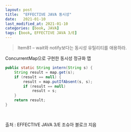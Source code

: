 ```yaml
---
layout: post
title:  "EFFECTIVE JAVA 동시성"
date:   2021-01-10
last_modified_at: 2021-01-10
categories: [book, JAVA]
tags: [book, EFFECTIVE JAVA 3/E]
---
```


>Item81 – wait와 notify보다는 동시성 유틸리티를 애용하라.

ConcurrentMap으로 구현한 동시성 정규화 맵

```java
public static String intern(String s) {
    String result = map.get(s);
    if (result == null) {
        result = map.putIfAbsent(s, s);
        if (result == null)
            result = s;
    }
    return result;
}
```
<br/>

출처 : EFFECTIVE JAVA 3/E 조슈아 블로크 지음

<br/>